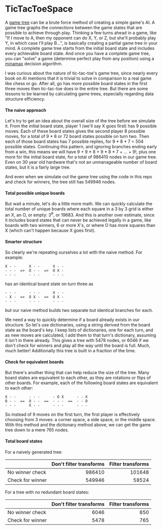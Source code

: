 # TicTacToeSpace

A [game tree](https://en.wikipedia.org/wiki/Game_tree) can be a brute force method of creating a simple game's AI. A game tree graphs the connections between the game states that are possible to achieve through play. Thinking a few turns ahead in a game, like "If I move to A, then my opponent can do X, Y, or Z, but she'll probably play Y, in which case I'll play B...", is basically creating a partial game tree in your mind. A complete game tree starts from the initial board state and includes every achievable board state. And once you have a complete game tree, you can "solve" a game (determine perfect play from any position) using a [minamax](https://en.wikipedia.org/wiki/Minimax) decision algorithm.

I was curious about the nature of tic-tac-toe's game tree, since nearly every book on AI mentions that it is trivial to solve in comparison to a real game like chess or go. After all, go has more possible board states in the first three moves then tic-tac-toe does in the entire tree. But there are some lessons to be learned by calculating game trees, especially regarding data structure efficiency.

#### The naive approach
Let's try to get an idea about the overall size of the tree before we simulate it. From the initial board state, player 1 (we'll say X goes first) has 9 possible moves. Each of these board states gives the second player 8 possible moves, for a total of 9 * 8 or 72 board states possible on turn two. Then each of those board states has 7 possible replies, for 9 * 8 * 7 = 504 possible states. Continuing this pattern, and ignoring branches ending early from a win, this means we will have 9 + 9 * 8 + 9 * 8 * 7 + ... + 9!, plus one more for the initial board state, for a total of 986410 nodes in our game tree. Even on 30 year old hardware that's not an unmanageable number of board states, but it is a fairly large tree.

And even when we simulate out the game tree using the code in this repo and check for winners, the tree still has 549946 nodes.

#### Total possible unique boards

But wait a minute, let's do a little more math. We can quickly calculate the total number of unique boards where each square in a 3 by 3 grid is either an X, an O, or empty: 3<sup>9</sup>, or 19683. And this is another over estimate, since it includes board states that can never be achieved legally in a game, like boards with two winners, 6 or more X's, or where O has more squares than X (which can't happen because X goes first).

#### Smarter structure

So clearly we're repeating ourselves a lot with the naive method. For example:
```
X - -      X - -      X - -
- - -  =>  O - -  =>  O X -
- - -      - - -      - - -
```
has an identical board state on turn three as
```
- - -      - - -      X - -
- X -  =>  O X -  =>  O X -
- - -      - - -      - - -
```
but our naive method builds two separate but identical branches for each.

We need a way to quickly determine if a board already exists in our structure. So let's use dictionaries, using a string derived from the board state as the board's key. I keep lists of dictionaries, one for each turn, and as new moves are calculated, I add them to that turn's dictionary, assuming it isn't in there already. This gives a tree with 5478 nodes, or 6046 if we don't check for winners and play all the way until the board is full. Much, much better! Additionally this tree is built in a fraction of the time.

#### Check for equivalent boards

But there's another thing that can help reduce the size of the tree. Many board states are equivalent to each other, as they are rotations or flips of other boards. For example, each of the following board states are equivalent to each other:
```
X - -      - - -      - O X      - - X
O - -  ==  O - -  ==  - - -  ==  - - O
- - -      X - -      - - -      - - -
```
So instead of 9 moves on the first turn, the first player is effectively choosing from 3 moves: a corner space, a side space, or the middle space. With this method and the dictionary method above, we can get the game tree down to a mere 765 nodes.

#### Total board states

For a naively generated tree:

|                  | Don't filter transforms | Filter transforms |
| ---------------- | -----------------------:| -----------------:|
| No winner check  |                  986410 |            101648 |
| Check for winner |                  549946 |             58524 |

For a tree with no redundant board states:

|                  | Don't filter transforms | Filter transforms |
| ---------------- | -----------------------:| -----------------:|
| No winner check  |                    6046 |               850 |
| Check for winner |                    5478 |               765 |
